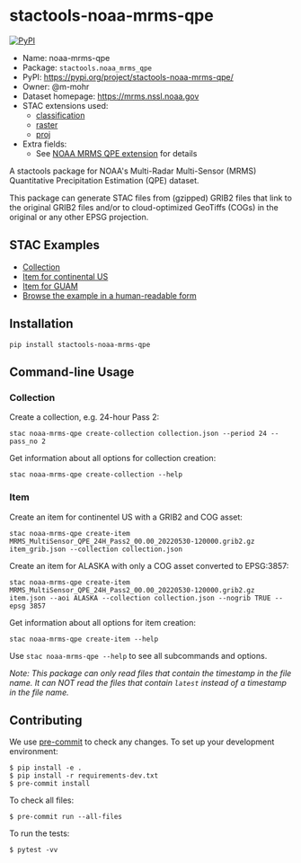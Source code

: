 # stactools-noaa-mrms-qpe

[![PyPI](https://img.shields.io/pypi/v/stactools-noaa-mrms-qpe)](https://pypi.org/project/stactools-noaa-mrms-qpe/)

- Name: noaa-mrms-qpe
- Package: `stactools.noaa_mrms_qpe`
- PyPI: <https://pypi.org/project/stactools-noaa-mrms-qpe/>
- Owner: @m-mohr
- Dataset homepage: <https://mrms.nssl.noaa.gov>
- STAC extensions used:
  - [classification](https://github.com/stac-extensions/classification/)
  - [raster](https://github.com/stac-extensions/raster/)
  - [proj](https://github.com/stac-extensions/projection/)
- Extra fields:
  - See [NOAA MRMS QPE extension](./extension/README.md) for details

A stactools package for NOAA's Multi-Radar Multi-Sensor (MRMS) Quantitative Precipitation Estimation (QPE) dataset.

This package can generate STAC files from (gzipped) GRIB2 files that link to the original GRIB2 files and/or
to cloud-optimized GeoTiffs (COGs) in the original or any other EPSG projection.

## STAC Examples

- [Collection](examples/collection.json)
- [Item for continental US](examples/item-conus.json)
- [Item for GUAM](examples/item-guam.json)
- [Browse the example in a human-readable form](https://radiantearth.github.io/stac-browser/#/external/raw.githubusercontent.com/stactools-packages/noaa-mrms-qpe/main/examples/collection.json)

## Installation
```shell
pip install stactools-noaa-mrms-qpe
```

## Command-line Usage

### Collection

Create a collection, e.g. 24-hour Pass 2:

```shell
stac noaa-mrms-qpe create-collection collection.json --period 24 --pass_no 2
```

Get information about all options for collection creation:

```shell
stac noaa-mrms-qpe create-collection --help
```

### Item

Create an item for continentel US with a GRIB2 and COG asset:

```shell
stac noaa-mrms-qpe create-item MRMS_MultiSensor_QPE_24H_Pass2_00.00_20220530-120000.grib2.gz item_grib.json --collection collection.json
```

Create an item for ALASKA with only a COG asset converted to EPSG:3857:

```shell
stac noaa-mrms-qpe create-item MRMS_MultiSensor_QPE_24H_Pass2_00.00_20220530-120000.grib2.gz item.json --aoi ALASKA --collection collection.json --nogrib TRUE --epsg 3857
```

Get information about all options for item creation:

```shell
stac noaa-mrms-qpe create-item --help
```

Use `stac noaa-mrms-qpe --help` to see all subcommands and options.

*Note: This package can only read files that contain the timestamp in the file name. It can NOT read the files that contain `latest` instead of a timestamp in the file name.*

## Contributing

We use [pre-commit](https://pre-commit.com/) to check any changes.
To set up your development environment:

```shell
$ pip install -e .
$ pip install -r requirements-dev.txt
$ pre-commit install
```

To check all files:

```shell
$ pre-commit run --all-files
```

To run the tests:

```shell
$ pytest -vv
```
